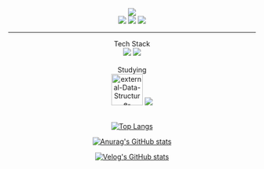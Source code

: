 <div align="center"><a href="https://github.com/TaeyoungYou"><img src="https://capsule-render.vercel.app/api?type=waving&color=gradient&customColorList=20&height=200&section=header&text=Taeyoung%20You&fontSize=55&fontColor=FFFFFF&fontAlign=70&fontAlignY=40&desc=Side%20Project%20Storage&descAlign=80&descAlignY=60&theme=tokyonight" /></a></div>

<div align="center">
<a href="https://velog.io/@taeyoung4778/posts" target="_blank"><img src="https://img.shields.io/badge/Velog-141414?style=flat-square&logo=velog&logoColor=white"/></a> <a href="https://www.instagram.com/big._.zer0/" target="_blank"><img src="https://img.shields.io/badge/instagram-141414?style=flat-square&logo=instagram&logoColor=white"/></a> <a href="mailto:taeyoung.you12@gmail.com" target="_blank"><img src="https://img.shields.io/badge/taeyoung.you12@gmail.com-141414?style=flat-square&logo=gmail&logoColor=white&link=mailto:taeyoung.you12@gmail.com"/></a>
</div>
<hr/>

<div align="center"> Tech Stack </div>
<div align="center">
<img src="https://img.shields.io/badge/Java-20232a.svg?style=for-the-badge&logo=Oracle&logoColor=F80000" />
<img src="https://img.shields.io/badge/PostgreSQL-20232a.svg?style=for-the-badge&logo=PostgreSQL&logoColor=4169E1" />
</div>

</br>

<div align="center"> Studying </div>
<div align="center">
<a href+""><img width="64" height="64" src="https://img.icons8.com/external-filled-line-andi-nur-abdillah/64/external-Data-Structure-artificial-intelligence-(filled-line)-filled-line-andi-nur-abdillah.png" alt="external-Data-Structure-artificial-intelligence-(filled-line)-filled-line-andi-nur-abdillah"/></a>
<img src="https://img.shields.io/badge/The-Algorithms-20232a.svg?style=for-the-badge&logo=The%20Algorithms&logoColor=00BCB4" />

</div>
</br>
<div align="center"><a href="https://github.com/TaeyoungYou">
  
[![Top Langs](https://github-readme-stats.vercel.app/api/top-langs/?username=TaeyoungYou&theme=holi)](https://github.com/anuraghazra/github-readme-stats)

</a></div>
<div align="center"><a href="https://github.com/TaeyoungYou">
  
![Anurag's GitHub stats](https://github-readme-stats.vercel.app/api?username=TaeyoungYou&hide=contribs,prs&theme=holi&show_icons=true)

</a></div>
<div align="center">

[![Velog's GitHub stats](https://velog-readme-stats.vercel.app/api?name=taeyoung4778)](https://velog.io/@taeyoung4778/posts)

</div>
